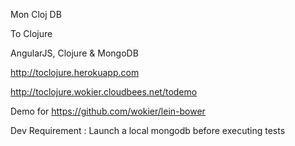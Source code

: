 Mon Cloj DB

To Clojure

AngularJS, Clojure & MongoDB

http://toclojure.herokuapp.com

http://toclojure.wokier.cloudbees.net/todemo

Demo for https://github.com/wokier/lein-bower


Dev Requirement :
Launch a local mongodb before executing tests
